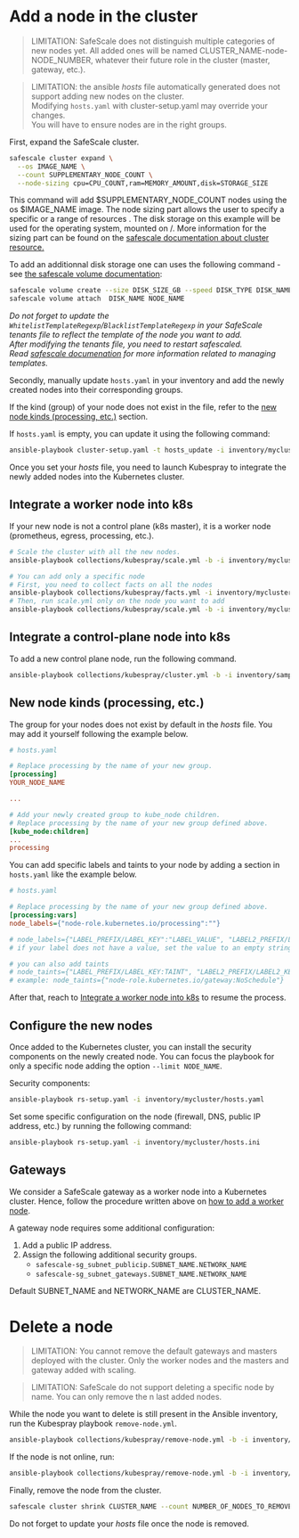 # Add a node in the cluster

> LIMITATION: SafeScale does not distinguish multiple categories of new nodes yet. All added ones will be named  CLUSTER_NAME-node-NODE_NUMBER, whatever their future role in the cluster (master, gateway, etc.).

> LIMITATION: the ansible *hosts* file automatically generated does not support adding new nodes on the cluster.  
> Modifying ```hosts.yaml``` with cluster-setup.yaml may override your changes.  
> You will have to ensure nodes are in the right groups.

First, expand the SafeScale cluster.

```Bash
safescale cluster expand \
  --os IMAGE_NAME \
  --count SUPPLEMENTARY_NODE_COUNT \
  --node-sizing cpu=CPU_COUNT,ram=MEMORY_AMOUNT,disk=STORAGE_SIZE
```

This command will add $SUPPLEMENTARY_NODE_COUNT nodes using the os $IMAGE_NAME image. The node sizing part allows the user to specify a specific or a range of resources . The disk storage on this example will be used for the operating system, mounted on /.
More information for the sizing part can be found on the [safescale documentation about cluster resource.](https://github.com/CS-SI/SafeScale/blob/master/doc/USAGE.md#cluster)

To add an additionnal disk storage one can uses the following command - see [the safescale volume documentation](https://github.com/CS-SI/SafeScale/blob/master/doc/USAGE.md#volume):

```Bash
safescale volume create --size DISK_SIZE_GB --speed DISK_TYPE DISK_NAME
safescale volume attach  DISK_NAME NODE_NAME
```

*Do not forget to update the `WhitelistTemplateRegexp`/`BlacklistTemplateRegexp` in your SafeScale tenants file to reflect the template of the node you want to add.  
After modifying the _tenants_ file, you need to restart safescaled.  
Read [safescale documenation](https://github.com/CS-SI/SafeScale/blob/d8b98cb28c29cbbd87162b33e3a84f159a6707d9/doc/SCANNER.md#safescale-scanner) for more information related to managing templates.*

Secondly, manually update `hosts.yaml` in your inventory and add the newly created nodes into their corresponding groups.

If the kind (group) of your node does not exist in the file, refer to the [new node kinds (processing, etc.)](#new_kinds) section.

If `hosts.yaml`  is empty, you can update it using the following command:

```Bash
ansible-playbook cluster-setup.yaml -t hosts_update -i inventory/mycluster/hosts.yaml
```

Once you set your *hosts* file, you need to launch Kubespray to integrate the newly added nodes into the Kubernetes cluster.

## <a name="worker_nodes"></a>Integrate a worker node into k8s

If your new node is not a control plane (k8s master), it is a worker node (prometheus, egress, processing, etc.).

```Bash
# Scale the cluster with all the new nodes.
ansible-playbook collections/kubespray/scale.yml -b -i inventory/mycluster/hosts.yaml 

# You can add only a specific node
# First, you need to collect facts on all the nodes
ansible-playbook collections/kubespray/facts.yml -i inventory/mycluster/hosts.yaml
# Then, run scale.yml only on the node you want to add
ansible-playbook collections/kubespray/scale.yml -b -i inventory/mycluster/hosts.yaml --limit NODE_NAME
```

## Integrate a control-plane node into k8s

To add a new control plane node, run the following command.

```Bash
ansible-playbook collections/kubespray/cluster.yml -b -i inventory/sample/hosts.yaml
```

## <a name="new_kinds"></a>New node kinds (processing, etc.)

The group for your nodes does not exist by default in the *hosts* file. You may add it yourself following the example below.

```ini
# hosts.yaml

# Replace processing by the name of your new group.
[processing]
YOUR_NODE_NAME

...

# Add your newly created group to kube_node children.
# Replace processing by the name of your new group defined above.
[kube_node:children]
...
processing

```

You can add specific labels and taints to your node by adding a section in `hosts.yaml` like the example below.

```ini
# hosts.yaml

# Replace processing by the name of your new group defined above.
[processing:vars]
node_labels={"node-role.kubernetes.io/processing":""}

# node_labels={"LABEL_PREFIX/LABEL_KEY":"LABEL_VALUE", "LABEL2_PREFIX/LABEL2_KEY":"LABEL2_VALUE" , ...}
# if your label does not have a value, set the value to an empty string

# you can also add taints
# node_taints={"LABEL_PREFIX/LABEL_KEY:TAINT", "LABEL2_PREFIX/LABEL2_KEY:TAINT", ...}
# example: node_taints={"node-role.kubernetes.io/gateway:NoSchedule"}
```

After that, reach to [Integrate a worker node into k8s](#worker_nodes) to resume the process.

## Configure the new nodes

Once added to the Kubernetes cluster, you can install the security components on the newly created node.
You can focus the playbook for only a specific node adding the option `--limit NODE_NAME`.

Security components:

```Bash
ansible-playbook rs-setup.yaml -i inventory/mycluster/hosts.yaml
```

Set some specific configuration on the node (firewall, DNS, public IP address, etc.) by running the following command:

```Bash
ansible-playbook rs-setup.yaml -i inventory/mycluster/hosts.ini
```

## Gateways

We consider a SafeScale gateway as a worker node into a Kubernetes cluster. Hence, follow the procedure written above on [how to add a worker node](#worker_nodes).

A gateway node requires some additional configuration:

1. Add a public IP address.
2. Assign the following additional security groups.
    - `safescale-sg_subnet_publicip.SUBNET_NAME.NETWORK_NAME`
    - `safescale-sg_subnet_gateways.SUBNET_NAME.NETWORK_NAME`

Default SUBNET_NAME and NETWORK_NAME are CLUSTER_NAME.

# Delete a node

> LIMITATION: You cannot remove the default gateways and masters deployed with the cluster. Only the worker nodes and the masters and gateway added with scaling.

> LIMITATION: SafeScale do not support deleting a specific node by name. You can only remove the n last added nodes.


While the node you want to delete is still present in the Ansible inventory, run the Kubespray playbook `remove-node.yml`.

```Bash
ansible-playbook collections/kubespray/remove-node.yml -b -i inventory/mycluster/hosts.yaml -e node=NODE_NAME
```

If the node is not online, run:

```Bash
ansible-playbook collections/kubespray/remove-node.yml -b -i inventory/mycluster/hosts.yaml -e reset_nodes=false -e allow_ungraceful_removal=true
``` 

Finally, remove the node from the cluster.

```Bash
safescale cluster shrink CLUSTER_NAME --count NUMBER_OF_NODES_TO_REMOVE
```

Do not forget to update your *hosts* file once the node is removed.
